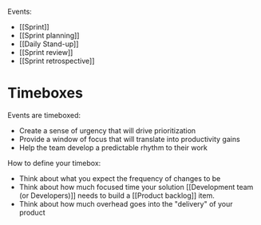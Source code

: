 Events:
- [[Sprint]]
- [[Sprint planning]]
- [[Daily Stand-up]]
- [[Sprint review]]
- [[Sprint retrospective]]

# Timeboxes
Events are timeboxed:
- Create a sense of urgency that will drive prioritization
- Provide a window of focus that will translate into productivity gains
- Help the team develop a predictable rhythm to their work

How to define your timebox:
- Think about what you expect the frequency of changes to be
- Think about how much focused time your solution [[Development team (or Developers)]] needs to build a [[Product backlog]] item. 
- Think about how much overhead goes into the "delivery" of your product